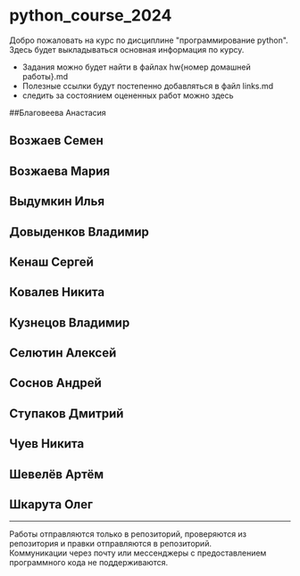 # python_course_2024

Добро пожаловать на курс по дисциплине "программирование python". Здесь будет выкладываться основная информация по курсу.

* Задания можно будет найти в файлах hw{номер домашней работы}.md
* Полезные ссылки будут постепенно добавляться в файл links.md
* следить за состоянием оцененных работ можно здесь

##Благовеева Анастасия


## Возжаев Семен


## Возжаева Мария


## Выдумкин Илья


## Довыденков Владимир


## Кенаш Сергей


## Ковалев Никита


## Кузнецов Владимир


## Селютин Алексей


## Соснов Андрей


## Ступаков Дмитрий


## Чуев Никита


## Шевелёв Артём


## Шкарута Олег



***
Работы отправляются только в репозиторий, проверяются из репозитория и правки отправляются в репозиторий.   
Коммуникации через почту или мессенджеры с предоставлением программного кода не поддерживаются.